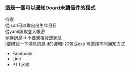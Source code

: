 ### 這是一個可以通知Dcard未讀信件的程式

待辦  
從json可以取出出生年月日  
從yaml讀取登入帳密  
保存訊息id 不要重覆發送訊息    
(要研究一下清除訊息id的邏輯)
打包成exe
可選擇不同通知方式
*  Facebook
* Line
* PTT水球